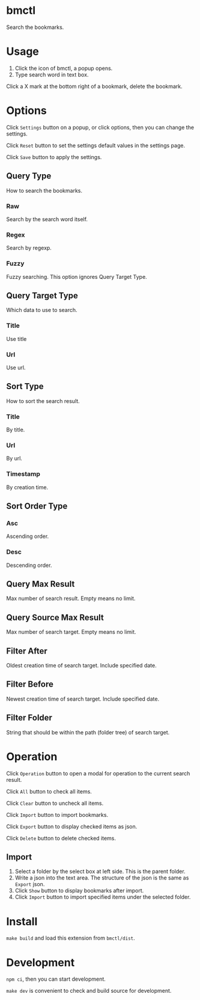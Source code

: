 # bmctl

Search the bookmarks.

# Usage

1. Click the icon of bmctl, a popup opens.
2. Type search word in text box.

Click a X mark at the bottom right of a bookmark, delete the bookmark.

# Options

Click `Settings` button on a popup, or click options, then you can change the settings.

Click `Reset` button to set the settings default values in the settings page.

Click `Save` button to apply the settings.

## Query Type

How to search the bookmarks.

### Raw

Search by the search word itself.

### Regex

Search by regexp.

### Fuzzy

Fuzzy searching.
This option ignores Query Target Type.

## Query Target Type

Which data to use to search.

### Title

Use title

### Url

Use url.

## Sort Type

How to sort the search result.

### Title

By title.

### Url

By url.

### Timestamp

By creation time.

## Sort Order Type

### Asc

Ascending order.

### Desc

Descending order.

## Query Max Result

Max number of search result.
Empty means no limit.

## Query Source Max Result

Max number of search target.
Empty means no limit.

## Filter After

Oldest creation time of search target.
Include specified date.

## Filter Before

Newest creation time of search target.
Include specified date.

## Filter Folder

String that should be within the path (folder tree) of search target.

# Operation

Click `Operation` button to open a modal for operation to the current search result.

Click `All` button to check all items.

Click `Clear` button to uncheck all items.

Click `Import` button to import bookmarks.

Click `Export` button to display checked items as json.

Click `Delete` button to delete checked items.

## Import

1. Select a folder by the select box at left side. This is the parent folder.
2. Write a json into the text area. The structure of the json is the same as `Export` json.
3. Click `Show` button to display bookmarks after import.
4. Click `Import` button to import specified items under the selected folder.

# Install

`make build` and load this extension from `bmctl/dist`.

# Development

`npm ci`, then you can start development.

`make dev` is convenient to check and build source for development.
